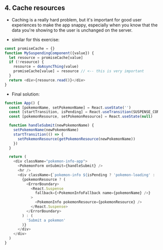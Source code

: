 ## 4. Cache resources

- Caching is a really hard problem, but it's important for good user experiences to make the app snappy, especially when you know that the data you're showing to the user is unchanged on the server. 

- similar for this exercise:

```javascript
const promiseCache = {}
function MySuspendingComponent({value}) {
  let resource = promiseCache[value]
  if (!resource) {
    resource = doAsyncThing(value)
    promiseCache[value] = resource // <-- this is very important
  }
  return <div>{resource.read()}</div>
}
```

- Final solution: 

```javascript
function App() {
  const [pokemonName, setPokemonName] = React.useState('')
  const [startTransition, isPending] = React.useTransition(SUSPENSE_CONFIG)
  const [pokemonResource, setPokemonResource] = React.useState(null)

  function handleSubmit(newPokemonName) {
    setPokemonName(newPokemonName)
    startTransition(() => {
      setPokemonResource(getPokemonResource(newPokemonName))
    })
  }

  return (
    <div className="pokemon-info-app">
      <PokemonForm onSubmit={handleSubmit} />
      <hr />
      <div className={`pokemon-info ${isPending ? 'pokemon-loading' : ''}`}>
        {pokemonResource ? (
          <ErrorBoundary>
            <React.Suspense
              fallback={<PokemonInfoFallback name={pokemonName} />}
            >
              <PokemonInfo pokemonResource={pokemonResource} />
            </React.Suspense>
          </ErrorBoundary>
        ) : (
          'Submit a pokemon'
        )}
      </div>
    </div>
  )
}
```
